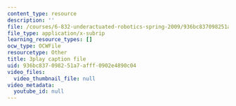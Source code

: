 ```yaml
---
content_type: resource
description: ''
file: /courses/6-832-underactuated-robotics-spring-2009/936bc837098251a7afff0902e4890c04_7nnFGxqRwNE.vtt
file_type: application/x-subrip
learning_resource_types: []
ocw_type: OCWFile
resourcetype: Other
title: 3play caption file
uid: 936bc837-0982-51a7-afff-0902e4890c04
video_files:
  video_thumbnail_file: null
video_metadata:
  youtube_id: null
---
```

